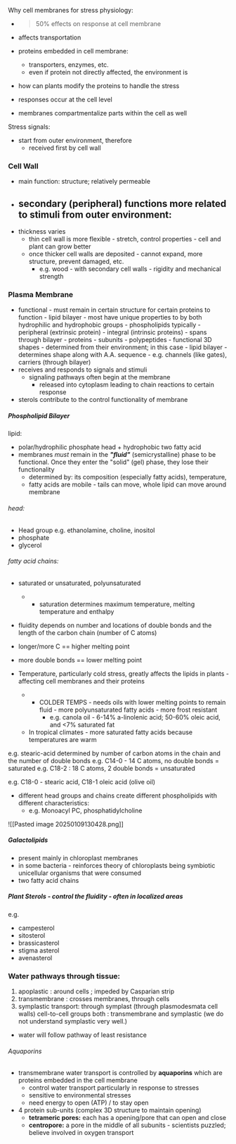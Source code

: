 
Why cell membranes for stress physiology:
- >50% effects on response at cell membrane
- affects transportation
- proteins embedded in cell membrane:
	- transporters, enzymes, etc.
	- even if protein not directly affected, the environment is
- how can plants modify the proteins to handle the stress


- responses occur at the cell level
- membranes compartmentalize parts within the cell as well

Stress signals:
- start from outer environment, therefore
	- received first by cell wall

### Cell Wall
- main function: structure; relatively permeable 
- secondary (peripheral) functions more related to stimuli from outer environment:
	- 
- thickness  varies
	- thin cell wall is more flexible - stretch, control properties - cell and plant can grow better
	- once thicker cell walls are deposited - cannot expand, more structure, prevent damaged, etc.
		- e.g. wood - with secondary cell walls - rigidity and mechanical strength


### Plasma Membrane
- functional - must remain in certain structure for certain proteins to function
		- lipid bilayer - most have unique properties to by both hydrophilic and hydrophobic groups
			- phospholipids typically
		- peripheral (extrinsic protein)
		- integral (intrinsic proteins) - spans through bilayer
		- proteins - subunits - polypeptides
			- functional 3D shapes - determined from their environment; in this case - lipid bilayer - determines shape along with A.A. sequence
			- e.g. channels (like gates), carriers (through bilayer)
- receives and responds to signals and stimuli
	- signaling pathways often begin at the membrane
		- released into cytoplasm leading to chain reactions to certain response
- sterols contribute to the control functionality of membrane

##### Phospholipid Bilayer 
lipid:
- polar/hydrophilic phosphate head + hydrophobic two fatty acid
- membranes *must* remain in the ***"fluid"*** (semicrystalline) phase to be functional. Once they enter the "solid" (gel) phase, they lose their functionality
	- determined by: its composition (especially fatty acids), temperature, 
	- fatty acids are mobile - tails can move, whole lipid can move around membrane

###### head: 
- Head group e.g. ethanolamine, choline, inositol
- phosphate
- glycerol

###### fatty acid chains:
- saturated or unsaturated, polyunsaturated
	- - saturation determines maximum temperature, melting temperature and enthalpy
- fluidity depends on number and locations of double bonds and the length of the carbon chain (number of C atoms)
- longer/more C == higher melting point
- more double bonds == lower melting point
	
- Temperature, particularly cold stress, greatly affects the lipids in plants - affecting cell membranes and their proteins
	- - COLDER TEMPS - needs oils with lower melting points to remain fluid - more polyunsaturated fatty acids - more frost resistant
		- e.g. canola oil - 6-14% a-linolenic acid; 50-60% oleic acid, and <7% saturated fat
	- In tropical climates - more saturated fatty acids because temperatures are warm 

e.g. stearic-acid
determined by number of carbon atoms in the chain and the number of double bonds
e.g. C14-0 - 14 C atoms, no double bonds = saturated
e.g. C18-2 : 18 C atoms, 2 double bonds = unsaturated
	
e.g. C18-0 - stearic acid, C18-1 oleic acid (olive oil)

- different head groups and chains create different phospholipids with different characteristics:
	- e.g. Monoacyl PC, phosphatidylcholine

![[Pasted image 20250109130428.png]]

##### Galactolipids
- present mainly in chloroplast membranes 
- in some bacteria - reinforces theory of chloroplasts being symbiotic unicellular organisms that were consumed
- two fatty acid chains


##### Plant Sterols - control the fluidity - often in localized areas
e.g.
- campesterol
- sitosterol
- brassicasterol
- stigma asterol
- avenasterol

### Water pathways through tissue:
1. apoplastic : around cells ; impeded by Casparian strip
2. transmembrane : crosses membranes, through cells
3. symplastic transport: through symplast (through plasmodesmata cell walls) 
cell-to-cell groups both : transmembrane and symplastic (we do not understand symplastic very well.)

- water will follow pathway of least resistance
###### Aquaporins
- transmembrane water transport is controlled by **aquaporins** which are proteins embedded in the cell membrane
	- control water transport particularly in response to stresses
	- sensitive to environmental stresses
	- need energy to open (ATP) / to stay open 
- 4 protein sub-units (complex 3D structure to maintain opening)
	- **tetrameric pores:** each has a opening/pore that can open and close
	- **centropore:**  a pore in the middle of all subunits
			- scientists puzzled; believe involved in oxygen transport


